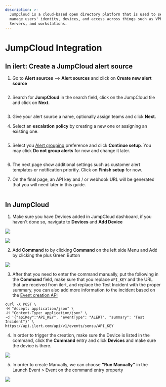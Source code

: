 ```yaml
---
description: >-
  JumpCloud is a cloud-based open directory platform that is used to securely
  manage users' identity, devices, and access across things such as VPN, Wi-Fi,
  Servers, and workstations.
---
```


# JumpCloud Integration

## In ilert: Create a JumpCloud alert source

1.  Go to **Alert sources** --> **Alert sources** and click on **Create new alert source**

    <figure><img src="../../.gitbook/assets/Screenshot 2023-08-28 at 10.21.10.png" alt=""><figcaption></figcaption></figure>
2.  Search for **JumpCloud** in the search field, click on the JumpCloud tile and click on **Next**.&#x20;

    <figure><img src="../../.gitbook/assets/Screenshot 2023-08-28 at 10.24.23.png" alt=""><figcaption></figcaption></figure>
3. Give your alert source a name, optionally assign teams and click **Next**.
4.  Select an **escalation policy** by creating a new one or assigning an existing one.

    <figure><img src="../../.gitbook/assets/Screenshot 2023-08-28 at 11.37.47.png" alt=""><figcaption></figcaption></figure>
5.  Select you [Alert grouping](../../alerting/alert-sources.md#alert-grouping) preference and click **Continue setup**. You may click **Do not group alerts** for now and change it later.&#x20;

    <figure><img src="../../.gitbook/assets/Screenshot 2023-08-28 at 11.38.24.png" alt=""><figcaption></figcaption></figure>
6. The next page show additional settings such as customer alert templates or notification prioritiy. Click on **Finish setup** for now.
7.  On the final page, an API key and / or webhook URL will be generated that you will need later in this guide.

    <figure><img src="../../.gitbook/assets/Screenshot 2023-08-28 at 11.47.34 (1).png" alt=""><figcaption></figcaption></figure>

## In JumpCloud

1. Make sure you have Devices added in JumpCloud dashboard, if you haven't done so, navigate to **Devices** and **Add Device**

![](../../.gitbook/assets/jumpcloud-adddevic.png)

![](<../../.gitbook/assets/Jumpcloud 1 - Add Device (1).png>)

2. Add **Command** to by clicking **Command** on the left side Menu and Add by clicking the plus Green Button

![](<../../.gitbook/assets/Jumpcloud 2 - Add Command.png>)

3. After that you need to enter the command manually, put the following in the **Command** field, make sure that you replace `API_KEY` and the URL that are received from ilert, and replace the Test Incident with the proper summary, you can also add more information to the incident based on the [Event creation API](https://api.ilert.com/api-docs/#tag/Events/paths/~1events/post)

```
curl -X POST \
-H "Accept: application/json" \
-H "Content-Type: application/json" \
-d '{"apiKey":"API_KEY", "eventType": "ALERT", "summary": "Test Incident"}' \
https://api.ilert.com/api/v1/events/sensu/API_KEY
```

4. In order to trigger the creation, make sure the Device is listed in the command, click the **Command** entry and click **Devices** and make sure the device is there.

![](../../.gitbook/assets/jumpcloud-devices.png)

5. In order to create Manually, we can choose **"Run Manually"** in the Launch Event > Event on the command entry property

![](../../.gitbook/assets/jumpcloud-runnow.png)
